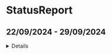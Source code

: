 # StatusReport

## 22/09/2024 - 29/09/2024 
<details>

Durante essa sprint a equipe se concentrou em duas atividades principais:
- Adaptação do código para realizar as tarefas solicitadas
- Adicionar uma nova classe para orquestrar entrada e saida de dados

## O que foi feito?
As atividades dessa sprint ainda não foram completamente realizadas dado que essa sprint necessita de um tempo maior de dedicação e de tempo por conta da curva de aprendizado para a **compreensão do código** e **adaptações necessárias**. Entretanto, durante essa semana, algumas alterações foram realizadas no código e que valem serem destacadas:

O projeto possui alguns padrões de projeto que foram levados em conta e preservados, visando manter a identidade do projeto e que, consequentemente, foram mantidos:
- Variáveis e mensagens de saída em português;
- Modelo de declaração de variáveis no formato camelCase, padrão da linguagem;

## CSVWriter
CSVWriter é uma ferramenta criada pra leitura de CSVs bem formatados com o proposito de alimentar os objetos que armazenam os dados da empresa fictícia. Seu funcionamento é bem simples e pode ser executado através dos comandos:

```cpp
CSVWriter::alimentarComCSV(string path, Logistica* logistica, uint64_t UINT64_MAX)
```

Essa classe funciona de acordo com o que a mesma propõem, ela pode ler os valores do CSV e exibi-los na tela ou inseri-los diretamente na base da dados do sistema.

## Adaptação do sistema para o funcionamento com coordenadas
Foi-se utilizado o código aberto de autoria de [@diogo2m](https://github.com/diogo2m) para conversão de endereços para coordenadas geográficas. Apesar dessa ter sido uma etapa simples no sentido que a equipe utilizou de um sistema já criado, a etapa de **adaptar as classes** já existentes para que pudesse alocar veículos de acordo com a mesma, foi desafiadora.

O sistema anterior realizava a atribuição de carga levando em conta **apenas o peso do pedido**, e permitindo apenas **um pedido por veículo**. Dessa forma a equipe teve que alterar o código original para que o mesmo começasse a levar em conta **fatores de capacidade** (carregar mais de um pedido) e levar em conta as **coordenadas geográficas** para a atribuição de tarefas.

Algumas partes do código estão com tipagens incorretas como o ID que não é uma string e é inserido manualmente na criação do pedido. Além disso, outras variáveis com tipos que **inviabilizam o tratamento de dados**, por exemplo, as coordenadas geográficas, que são tratadas com string e não possuem métodos de conversão. Então, a equipe terá que dedicar certo tempo para adaptar os métodos e atributos necessários para o 
funcionamento correto da aplicação.

Além disso, o CSV fornecido dificultou a percepção do funcionamento do código, pois, além de estar mal formatado, a maioria dos dados eram inválidos. Isso tornou o processo de depuração mais complexo, pois, dado que havia muitos erros e o tempo de requisição pode ficar razoavelmente grande, tornou-se complicado avaliar **se os erros eram referentes a um erro de código ou a uma entrada inválida**.

## Adaptação do Makefile
Além da pequena curva de aprendizado no funcionamento de um arquivo Makefile. A equipe notou que é necessário implementar parametrização do caminho de saída do arquivo binário de execução. E além disso, passar a compilar os headers, que **não estavam sendo compilados**. Dado que esse processo é bem manual e demanda certo tempo, essa atividade ainda não pôde ser realizada completamente.  

## Próximos passos:
- Refatorar os headers.
- Refatorar o código, adaptando para fazer o que foi solicitado.

</details>